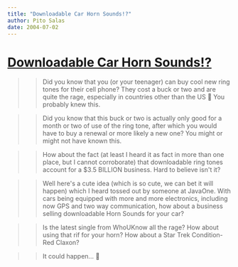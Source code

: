 ```yaml
---
title: "Downloadable Car Horn Sounds!?"
author: Pito Salas
date: 2004-07-02
---
```

# [Downloadable Car Horn Sounds!?](None)



>>

>> Did you know that you (or your teenager) can buy cool new ring tones for
their cell phone? They cost a buck or two and are quite the rage, especially
in countries other than the US 🙂 You probably knew this.

>>

>> Did you know that this buck or two is actually only good for a month or two
of use of the ring tone, after which you would have to buy a renewal or more
likely a new one? You might or might not have known this.

>>

>> How about the fact (at least I heard it as fact in more than one place, but
I cannot corroborate) that downloadable ring tones account for a $3.5 BILLION
business. Hard to believe isn't it?

>>

>> Well here's a cute idea (which is so cute, we can bet it will happen) which
I heard tossed out by someone at JavaOne. With cars being equipped with more
and more electronics, including now GPS and two way communication, how about a
business selling downloadable Horn Sounds for your car?

>>

>> Is the latest single from WhoUKnow all the rage? How about using that rif
for your horn? How about a Star Trek Condition-Red Claxon?

>>

>> It could happen… 🙂


